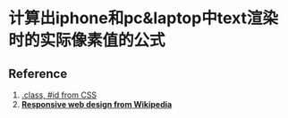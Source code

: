 # 计算出iphone和pc&laptop中text渲染时的实际像素值的公式













## Reference

1. [.class, #id from CSS](https://en.wikipedia.org/wiki/CSS)
2. [**Responsive web design from Wikipedia**](https://en.wikipedia.org/wiki/Responsive_web_design)